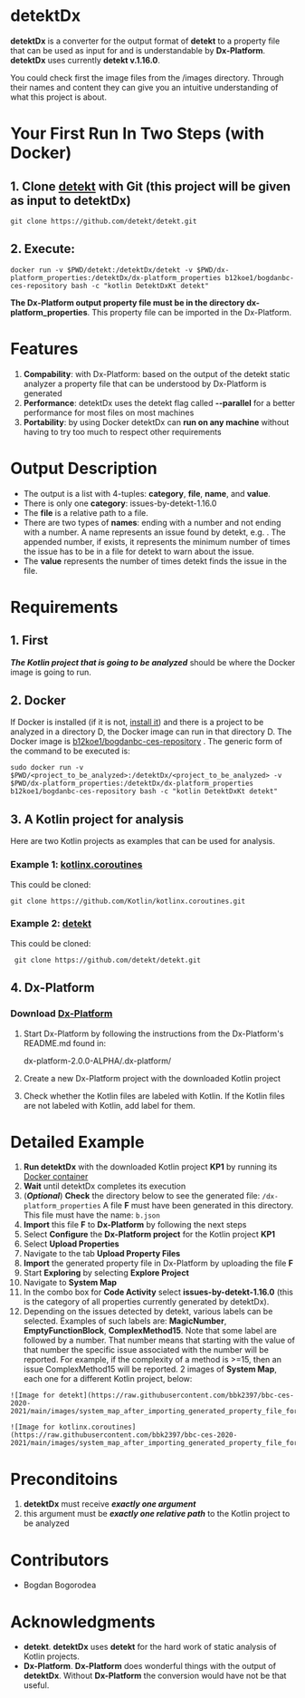 

# detektDx
  **detektDx** is a converter for the output format of **detekt** to a property file that can be used as input for and is understandable by **Dx-Platform**. **detektDx** uses currently **detekt v.1.16.0**.

You could check first the image files from the /images directory. Through their names and content they can give you an intuitive understanding of what this project is about.

# Your First Run In Two Steps (with Docker)
## 1. Clone [detekt](https://github.com/detekt/detekt) with Git (this project will be given as input to detektDx)

    git clone https://github.com/detekt/detekt.git
## 2. Execute:
    docker run -v $PWD/detekt:/detektDx/detekt -v $PWD/dx-platform_properties:/detektDx/dx-platform_properties b12koe1/bogdanbc-ces-repository bash -c "kotlin DetektDxKt detekt"
 **The Dx-Platform output property file must be in the directory dx-platform_properties**. This property file can be imported in the Dx-Platform.

# Features
 1. **Compability**: with Dx-Platform: based on the output of the detekt static analyzer a property file that can be understood by Dx-Platform is generated
 2. **Performance**: detektDx uses the detekt flag called **--parallel** for a better performance for most files on most machines
 3. **Portability**: by using Docker detektDx can **run on any machine** without having to try too much to respect other requirements

# Output Description
* The output is a list with 4-tuples: **category**, **file**, **name**, and **value**.
* There is only one **category**: issues-by-detekt-1.16.0
* The **file** is a relative path to a file.
* There are two types of **names**: ending with a number and not ending with a number. A name represents an issue found by detekt, e.g. . The appended number, if exists, it represents the minimum number of times the issue has to be in a file for detekt to warn about the issue.
* The **value** represents the number of times detekt finds the issue in the file.

# Requirements
 ## 1. First
 ***The Kotlin project that is going to be analyzed*** should be where the Docker image is going to run.
 ## 2. **Docker**
 If Docker is installed (if it is not, [install it](https://www.docker.com/get-started)) and there is a project to be analyzed in a directory D, the Docker image can run in that directory D. The Docker image is [b12koe1/bogdanbc-ces-repository](https://hub.docker.com/r/b12koe1/bogdanbc-ces-repository) . The generic form of the command to be executed is:

    sudo docker run -v $PWD/<project_to_be_analyzed>:/detektDx/<project_to_be_analyzed> -v $PWD/dx-platform_properties:/detektDx/dx-platform_properties b12koe1/bogdanbc-ces-repository bash -c "kotlin DetektDxKt detekt"

## 3. A Kotlin project for analysis
Here are two Kotlin projects as examples that can be used for analysis.

### Example 1: [kotlinx.coroutines](https://github.com/Kotlin/kotlinx.coroutines)
  This could be cloned:

    git clone https://github.com/Kotlin/kotlinx.coroutines.git
### Example 2: [detekt](https://github.com/detekt/detekt)
  This could be cloned:

     git clone https://github.com/detekt/detekt.git
## 4. Dx-Platform
### Download [Dx-Platform](https://drive.google.com/file/d/1bC4ZJ_RVcGJezAHZ45AIF8UKAh3gG3NY/view)


 1. Start Dx-Platform by following the instructions from the Dx-Platform's README.md found in:

    dx-platform-2.0.0-ALPHA/.dx-platform/

 2. Create a new Dx-Platform project with the downloaded Kotlin project
 3. Check whether the Kotlin files are labeled with Kotlin. If the Kotlin files are not labeled with Kotlin, add label for them.

# Detailed Example

 1. **Run detektDx** with the downloaded Kotlin project **KP1** by running its [Docker container](https://hub.docker.com/r/b12koe1/bogdanbc-ces-repository)
 2. **Wait** until detektDx completes its execution
 3. (***Optional***) **Check** the directory below to see the generated file:
    `/dx-platform_properties`
    A file **F** must have been generated in this directory. This file must have the name:
    `b.json`
 4. **Import** this file **F** to **Dx-Platform** by following the next steps
 5. Select **Configure** the **Dx-Platform project** for the Kotlin project **KP1**
 6. Select **Upload Properties**
 7. Navigate to the tab **Upload Property Files**
 8. **Import** the generated property file in Dx-Platform by uploading the file **F**
 9. Start **Exploring** by selecting **Explore Project**
10. Navigate to **System Map**
11. In the combo box for **Code Activity** select **issues-by-detekt-1.16.0** (this is the category of all properties currently generated by detektDx).
12. Depending on the issues detected by detekt, various labels can be selected. Examples of such labels are: **MagicNumber**, **EmptyFunctionBlock**, **ComplexMethod15**. Note that some label are followed by a number. That number means that starting with the value of that number the specific issue associated with the number will be reported. For example, if the complexity of a method is >=15, then an issue ComplexMethod15 will be reported. 2 images of **System Map**, each one for a different Kotlin project, below:
```
![Image for detekt](https://raw.githubusercontent.com/bbk2397/bbc-ces-2020-2021/main/images/system_map_after_importing_generated_property_file_for_dk_project.png)
```
```
![Image for kotlinx.coroutines](https://raw.githubusercontent.com/bbk2397/bbc-ces-2020-2021/main/images/system_map_after_importing_generated_property_file_for_kco_project.png)
```
# Preconditoins
 1. **detektDx** must receive ***exactly one argument***
 2. this argument must be ***exactly one relative path*** to the Kotlin project to be analyzed
# Contributors
* Bogdan Bogorodea
# Acknowledgments
  * **detekt**. **detektDx** uses **detekt** for the hard work of static analysis of Kotlin projects.
  * **Dx-Platform**. **Dx-Platform** does wonderful things with the output of **detektDx**. Without **Dx-Platform** the conversion would have not be that useful.
